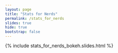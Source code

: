 ```yaml
---
layout: page
title: "Stats for Nerds"
permalink: /stats_for_nerds
slides: true
hide: true
bootstrap: false
---
```

<style>
    div.slides{
        margin-top: 0 !important;
        top: 0;      
    }
    article{
        height: 90vh;
        bottom: 0;
        position: absolute;
    }
    h3{
        height: 5vh;
    }
    
    div.output_subarea {
        overflow: hidden;
    }
    div.prompt{
        display: none;
    }
   
@media (min-height: 300px) {
    .nerds {
        font-size: 70%;
    }

@media (min-height: 600px) {
    .nerds {
        font-size: 80%;
    }
    .rendered_html table{
        font-size: 12px;
    }
    img.fsocone {
        width: 20px;
    }
}
@media (min-height: 800px) {
    .nerds {
        font-size: 90%;
    }
    .rendered_html table{
        font-size: 12px;
    }
    img.fsocone {
        width: 30px;
    }
}
@media (min-height: 900px) {
    .nerds {
        font-size: 110%;
    }
    .rendered_html table{
        font-size: 24px;
    }
    img.fsocone {
        width: 40px;
    }
}
</style>
<div class="nerds" style="width: 100%; height: 70vh; overflow-x: auto; position: relative; bottom: 0;">
{% include stats_for_nerds_bokeh.slides.html %}
 </div>
